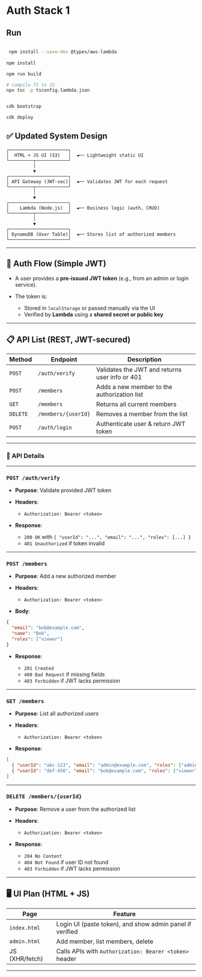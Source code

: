 # Auth Stack 1

## Run

```bash

 npm install --save-dev @types/aws-lambda
 
npm install

npm run build

# compile TS to JS
npx tsc -p tsconfig.lambda.json


cdk bootstrap

cdk deploy
```

## ✅ **Updated System Design**

```
┌──────────────────────┐
│  HTML + JS UI (S3)   │  ◄── Lightweight static UI
└─────────┬────────────┘
          │
          ▼
┌──────────────────────┐
│ API Gateway (JWT-sec)│  ◄── Validates JWT for each request
└─────────┬────────────┘
          │
          ▼
┌──────────────────────┐
│    Lambda (Node.js)  │  ◄── Business logic (auth, CRUD)
└─────────┬────────────┘
          │
          ▼
┌──────────────────────┐
│ DynamoDB (User Table)│  ◄── Stores list of authorized members
└──────────────────────┘
```

---

## 🔐 **Auth Flow (Simple JWT)**

* A user provides a **pre-issued JWT token** (e.g., from an admin or login service).
* The token is:

  * Stored in `localStorage` or passed manually via the UI
  * Verified by **Lambda** using a **shared secret or public key**

---

## 📋 **API List (REST, JWT-secured)**

| **Method** | **Endpoint**        | **Description**                                |
| ---------- | ------------------- | ---------------------------------------------- |
| `POST`     | `/auth/verify`      | Validates the JWT and returns user info or 401 |
| `POST`     | `/members`          | Adds a new member to the authorization list    |
| `GET`      | `/members`          | Returns all current members                    |
| `DELETE`   | `/members/{userId}` | Removes a member from the list                 |
| `POST` | `/auth/login` | Authenticate user & return JWT token |


---

### 🔧 API Details

---

### `POST /auth/verify`

* **Purpose**: Validate provided JWT token
* **Headers**:

  * `Authorization: Bearer <token>`
* **Response**:

  * `200 OK` with `{ "userId": "...", "email": "...", "roles": [...] }`
  * `401 Unauthorized` if token invalid

---

### `POST /members`

* **Purpose**: Add a new authorized member
* **Headers**:

  * `Authorization: Bearer <token>`
* **Body**:

```json
{
  "email": "bob@example.com",
  "name": "Bob",
  "roles": ["viewer"]
}
```

* **Response**:

  * `201 Created`
  * `400 Bad Request` if missing fields
  * `403 Forbidden` if JWT lacks permission

---

### `GET /members`

* **Purpose**: List all authorized users
* **Headers**:

  * `Authorization: Bearer <token>`
* **Response**:

```json
[
  { "userId": "abc-123", "email": "admin@example.com", "roles": ["admin"] },
  { "userId": "def-456", "email": "bob@example.com", "roles": ["viewer"] }
]
```

---

### `DELETE /members/{userId}`

* **Purpose**: Remove a user from the authorized list
* **Headers**:

  * `Authorization: Bearer <token>`
* **Response**:

  * `204 No Content`
  * `404 Not Found` if user ID not found
  * `403 Forbidden` if JWT lacks permission

---

## 🖥️ **UI Plan (HTML + JS)**

| Page           | Feature                                                  |
| -------------- | -------------------------------------------------------- |
| `index.html`   | Login UI (paste token), and show admin panel if verified |
| `admin.html`   | Add member, list members, delete                         |
| JS (XHR/fetch) | Calls APIs with `Authorization: Bearer <token>` header   |

---
